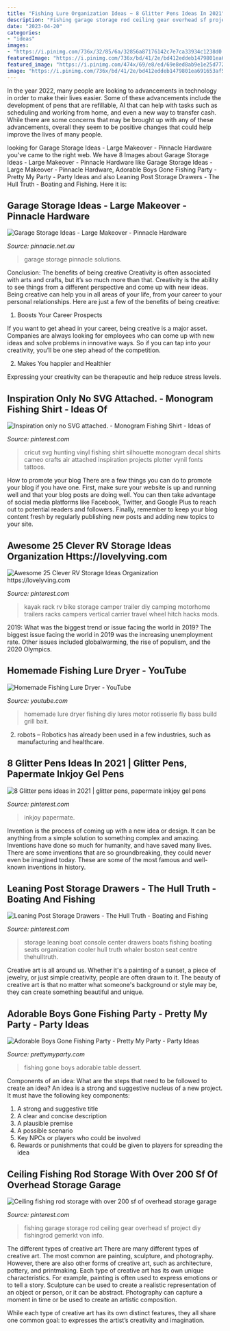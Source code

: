 ```yaml
---
title: "Fishing Lure Organization Ideas ~ 8 Glitter Pens Ideas In 2021"
description: "Fishing garage storage rod ceiling gear overhead sf project diy fishingrod gemerkt von info"
date: "2023-04-20"
categories:
- "ideas"
images:
- "https://i.pinimg.com/736x/32/85/6a/32856a87176142c7e7ca33934c1238d0.jpg"
featuredImage: "https://i.pinimg.com/736x/bd/41/2e/bd412eddeb1479801ea691653af5dfce.jpg"
featured_image: "https://i.pinimg.com/474x/69/e8/ed/69e8ed8ab9e1e25d772537137c0e0a72.jpg"
image: "https://i.pinimg.com/736x/bd/41/2e/bd412eddeb1479801ea691653af5dfce.jpg"
---
```



In the year 2022, many people are looking to advancements in technology in order to make their lives easier. Some of these advancements include the development of pens that are refillable, AI that can help with tasks such as scheduling and working from home, and even a new way to transfer cash. While there are some concerns that may be brought up with any of these advancements, overall they seem to be positive changes that could help improve the lives of many people.

	

		
looking for Garage Storage Ideas - Large Makeover - Pinnacle Hardware you've came to the right web. We have 8 Images about Garage Storage Ideas - Large Makeover - Pinnacle Hardware like Garage Storage Ideas - Large Makeover - Pinnacle Hardware, Adorable Boys Gone Fishing Party - Pretty My Party - Party Ideas and also Leaning Post Storage Drawers - The Hull Truth - Boating and Fishing. Here it is:
		
    
## Garage Storage Ideas - Large Makeover - Pinnacle Hardware

<img loading=lazy src="https://www.pinnacle.net.au/wp-content/uploads/2019/03/lge_makeover_right_after.jpg" onerror="this.onerror=null;this.src='https://tse4.mm.bing.net/th?id=OIP.0nCMFSH0907wFMZQJHwNCAHaE7&amp;pid=15.1';" alt="Garage Storage Ideas - Large Makeover - Pinnacle Hardware">

_Source: pinnacle.net.au_

>garage storage pinnacle solutions. 

	

Conclusion: The benefits of being creative
Creativity is often associated with arts and crafts, but it’s so much more than that. Creativity is the ability to see things from a different perspective and come up with new ideas. Being creative can help you in all areas of your life, from your career to your personal relationships.
Here are just a few of the benefits of being creative:

1. Boosts Your Career Prospects

If you want to get ahead in your career, being creative is a major asset. Companies are always looking for employees who can come up with new ideas and solve problems in innovative ways. So if you can tap into your creativity, you’ll be one step ahead of the competition.

2. Makes You happier and Healthier

Expressing your creativity can be therapeutic and help reduce stress levels.

    
## Inspiration Only No SVG Attached. - Monogram Fishing Shirt - Ideas Of

<img loading=lazy src="https://i.pinimg.com/736x/02/d8/00/02d8003ed8cadb0f9cd55b85b3c0768e.jpg" onerror="this.onerror=null;this.src='https://tse3.mm.bing.net/th?id=OIP.VNtPmtbaZz6biQ_g7KMy_wHaFM&amp;pid=15.1';" alt="Inspiration only no SVG attached. - Monogram Fishing Shirt - Ideas of">

_Source: pinterest.com_

>cricut svg hunting vinyl fishing shirt silhouette monogram decal shirts cameo crafts air attached inspiration projects plotter vynil fonts tattoos. 

	

How to promote your blog
There are a few things you can do to promote your blog if you have one. First, make sure your website is up and running well and that your blog posts are doing well. You can then take advantage of social media platforms like Facebook, Twitter, and Google Plus to reach out to potential readers and followers. Finally, remember to keep your blog content fresh by regularly publishing new posts and adding new topics to your site.

    
## Awesome 25 Clever RV Storage Ideas Organization Https://lovelyving.com

<img loading=lazy src="https://i.pinimg.com/736x/bd/41/2e/bd412eddeb1479801ea691653af5dfce.jpg" onerror="this.onerror=null;this.src='https://tse2.mm.bing.net/th?id=OIP.Bmy8XBTG5QOfJ5q30Aa3aQHaNK&amp;pid=15.1';" alt="Awesome 25 Clever RV Storage Ideas Organization https://lovelyving.com">

_Source: pinterest.com_

>kayak rack rv bike storage camper trailer diy camping motorhome trailers racks campers vertical carrier travel wheel hitch hacks mods. 

	

2019: What was the biggest trend or issue facing the world in 2019?
The biggest issue facing the world in 2019 was the increasing unemployment rate. Other issues included globalwarming, the rise of populism, and the 2020 Olympics.

    
## Homemade Fishing Lure Dryer - YouTube

<img loading=lazy src="http://i.ytimg.com/vi/t7624M8XNe4/maxresdefault.jpg" onerror="this.onerror=null;this.src='https://tse1.mm.bing.net/th?id=OIP.jRa2JF6-iiWL1sd4bSfwAQHaEK&amp;pid=15.1';" alt="Homemade Fishing Lure Dryer - YouTube">

_Source: youtube.com_

>homemade lure dryer fishing diy lures motor rotisserie fly bass build grill bait. 

	

2. robots – Robotics has already been used in a few industries, such as manufacturing and healthcare.

    
## 8 Glitter Pens Ideas In 2021 | Glitter Pens, Papermate Inkjoy Gel Pens

<img loading=lazy src="https://i.pinimg.com/474x/69/e8/ed/69e8ed8ab9e1e25d772537137c0e0a72.jpg" onerror="this.onerror=null;this.src='https://tse3.mm.bing.net/th?id=OIP.kwje0DX6Ake3lc1kbA8GzQAAAA&amp;pid=15.1';" alt="8 Glitter pens ideas in 2021 | glitter pens, papermate inkjoy gel pens">

_Source: pinterest.com_

>inkjoy papermate. 

	

Invention is the process of coming up with a new idea or design. It can be anything from a simple solution to something complex and amazing. Inventions have done so much for humanity, and have saved many lives. There are some inventions that are so groundbreaking, they could never even be imagined today. These are some of the most famous and well-known inventions in history.

    
## Leaning Post Storage Drawers - The Hull Truth - Boating And Fishing

<img loading=lazy src="https://i.pinimg.com/736x/32/85/6a/32856a87176142c7e7ca33934c1238d0.jpg" onerror="this.onerror=null;this.src='https://tse4.mm.bing.net/th?id=OIP.j9ZPgky4rDBkj07pxF_9zAHaJ4&amp;pid=15.1';" alt="Leaning Post Storage Drawers - The Hull Truth - Boating and Fishing">

_Source: pinterest.com_

>storage leaning boat console center drawers boats fishing boating seats organization cooler hull truth whaler boston seat centre thehulltruth. 

	

Creative art is all around us. Whether it's a painting of a sunset, a piece of jewelry, or just simple creativity, people are often drawn to it. The beauty of creative art is that no matter what someone's background or style may be, they can create something beautiful and unique.

    
## Adorable Boys Gone Fishing Party - Pretty My Party - Party Ideas

<img loading=lazy src="https://zolpwsuwoq-flywheel.netdna-ssl.com/wp-content/uploads/2016/04/gone-fishing-party-dessert-table.jpg" onerror="this.onerror=null;this.src='https://tse2.mm.bing.net/th?id=OIP.nl3lc3oFcyS2ylxpgFwc1AHaLH&amp;pid=15.1';" alt="Adorable Boys Gone Fishing Party - Pretty My Party - Party Ideas">

_Source: prettymyparty.com_

>fishing gone boys adorable table dessert. 

	

Components of an idea: What are the steps that need to be followed to create an idea?
An idea is a strong and suggestive nucleus of a new project. It must have the following key components:
1. A strong and suggestive title 
2. A clear and concise description 
3. A plausible premise 
4. A possible scenario 
5. Key NPCs or players who could be involved 
6. Rewards or punishments that could be given to players for spreading the idea 

    
## Ceiling Fishing Rod Storage With Over 200 Sf Of Overhead Storage Garage

<img loading=lazy src="https://i.pinimg.com/originals/32/aa/b3/32aab3b7d09c9fc6f0fa3bc0f146ecd6.jpg" onerror="this.onerror=null;this.src='https://tse1.mm.bing.net/th?id=OIP.01hO8fT24FuTO0156-TJfAHaJ4&amp;pid=15.1';" alt="Ceiling fishing rod storage with over 200 sf of overhead storage garage">

_Source: pinterest.com_

>fishing garage storage rod ceiling gear overhead sf project diy fishingrod gemerkt von info. 

	

The different types of creative art
There are many different types of creative art. The most common are painting, sculpture, and photography. However, there are also other forms of creative art, such as architecture, pottery, and printmaking.
Each type of creative art has its own unique characteristics. For example, painting is often used to express emotions or to tell a story. Sculpture can be used to create a realistic representation of an object or person, or it can be abstract. Photography can capture a moment in time or be used to create an artistic composition.

While each type of creative art has its own distinct features, they all share one common goal: to expresses the artist’s creativity and imagination.


